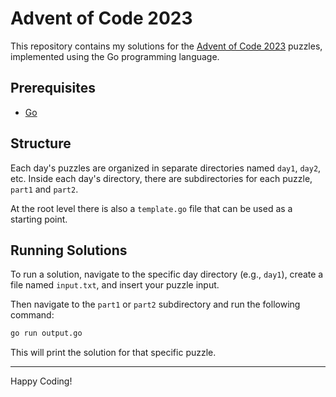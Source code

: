 # Advent of Code 2023

This repository contains my solutions for the [Advent of Code 2023](https://adventofcode.com/2023) puzzles, implemented using the Go programming language.

## Prerequisites

- [Go](https://go.dev/)

## Structure

Each day's puzzles are organized in separate directories named `day1`, `day2`, etc. Inside each day's directory, there are subdirectories for each puzzle, `part1` and `part2`. 

At the root level there is also a `template.go` file that can be used as a starting point.

## Running Solutions

To run a solution, navigate to the specific day directory (e.g., `day1`), create a file named `input.txt`, and insert your puzzle input.

Then navigate to the `part1` or `part2` subdirectory and run the following command:
```bash
go run output.go
```

This will print the solution for that specific puzzle.

---

Happy Coding!
